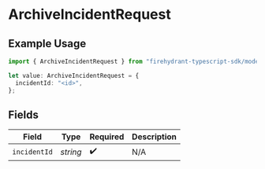 # ArchiveIncidentRequest

## Example Usage

```typescript
import { ArchiveIncidentRequest } from "firehydrant-typescript-sdk/models/operations";

let value: ArchiveIncidentRequest = {
  incidentId: "<id>",
};
```

## Fields

| Field              | Type               | Required           | Description        |
| ------------------ | ------------------ | ------------------ | ------------------ |
| `incidentId`       | *string*           | :heavy_check_mark: | N/A                |